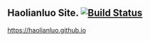 Haolianluo Site.
[![Build Status](https://travis-ci.org/haolianluo/site.svg?branch=master)](https://travis-ci.org/haolianluo/site)
---
https://haolianluo.github.io 

